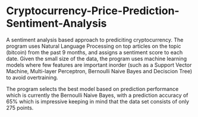 # Cryptocurrency-Price-Prediction-Sentiment-Analysis

A sentiment analysis based approach to prediciting cryptocurrency. 
The program uses Natural Language Processing on top articles on the topic (bitcoin) from the past 9 months, and assigns a sentiment score to each date.
Given the small size of the data, the program uses machine learning models where few features are important inorder (such as a Support Vector Machine, Multi-layer Perceptron, Bernoulli Naive Bayes and Deciscion Tree) to avoid overtraining.

The program selects the best model based on prediction performance which is currently the Bernoulli Naive Bayes, with a prediction accuracy of 65% which is impressive keeping in mind that the data set consists of only 275 points.
